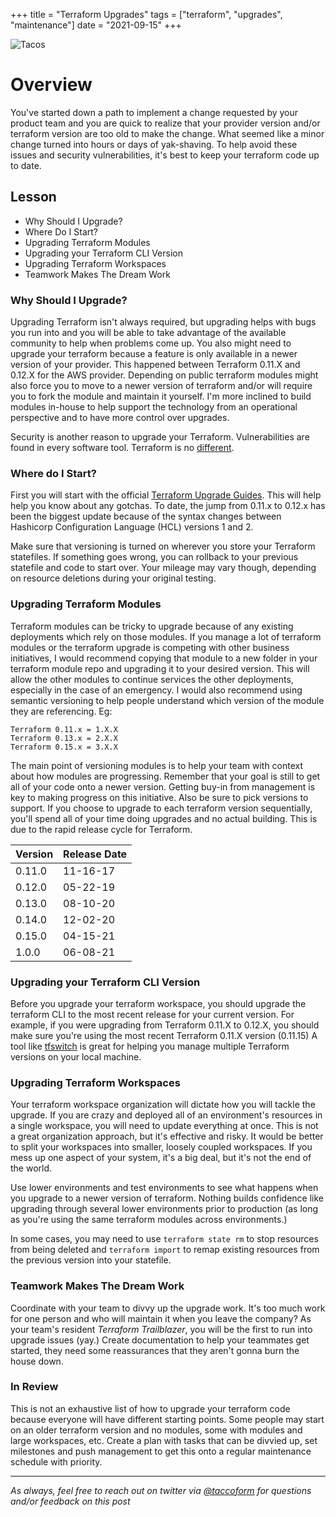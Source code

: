 +++
title =  "Terraform Upgrades"
tags = ["terraform", "upgrades", "maintenance"]
date = "2021-09-15"
+++


![Tacos](https://taccoform-blog.sfo2.digitaloceanspaces.com/static/post/tfg_p4/header.jpg)


# Overview

You've started down a path to implement a change requested by your product team and you are quick to realize that your provider version and/or terraform version are too old to make the change. What seemed like a minor change turned into hours or days of yak-shaving. To help avoid these issues and security vulnerabilities, it's best to keep your terraform code up to date.  


## Lesson

* Why Should I Upgrade?
* Where Do I Start?
* Upgrading Terraform Modules
* Upgrading your Terraform CLI Version
* Upgrading Terraform Workspaces
* Teamwork Makes The Dream Work


### Why Should I Upgrade? 

Upgrading Terraform isn't always required, but upgrading helps with bugs you run into and you will be able to take advantage of the available community to help when problems come up. You also might need to upgrade your terraform because a feature is only available in a newer version of your provider. This happened between Terraform 0.11.X and 0.12.X for the AWS provider. Depending on public terraform modules might also force you to move to a newer version of terraform and/or will require you to fork the module and maintain it yourself. I'm more inclined to build modules in-house to help support the technology from an operational perspective and to have more control over upgrades. 

Security is another reason to upgrade your Terraform. Vulnerabilities are found in every software tool. Terraform is no [different](https://venturebeat.com/2021/04/26/hashicorp-revoked-private-key-exposed-in-codecov-security-breach/). 


### Where do I Start?

First you will start with the official [Terraform Upgrade Guides](https://www.terraform.io/upgrade-guides/index.html). This will help help you know about any gotchas. To date, the jump from 0.11.x to 0.12.x has been the biggest update because of the syntax changes between Hashicorp Configuration Language (HCL) versions 1 and 2. 

Make sure that versioning is turned on wherever you store your Terraform statefiles. If something goes wrong, you can rollback to your previous statefile and code to start over. Your mileage may vary though, depending on resource deletions during your original testing. 

### Upgrading Terraform Modules

Terraform modules can be tricky to upgrade because of any existing deployments which rely on those modules. If you manage a lot of terraform modules or the terraform upgrade is competing with other business initiatives, I would recommend copying that module to a new folder in your terraform module repo and upgrading it to your desired version. This will allow the other modules to continue services the other deployments, especially in the case of an emergency. I would also recommend using semantic versioning to help people understand which version of the module they are referencing. Eg:

```
Terraform 0.11.x = 1.X.X
Terraform 0.13.x = 2.X.X
Terraform 0.15.x = 3.X.X 
```

The main point of versioning modules is to help your team with context about how modules are progressing. Remember that your goal is still to get all of your code onto a newer version. Getting buy-in from management is key to making progress on this initiative. Also be sure to pick versions to support. If you choose to upgrade to each terraform version sequentially, you'll spend all of your time doing upgrades and no actual building. This is due to the rapid release cycle for Terraform.


| Version | Release Date |
| ------- | ------------ |
| 0.11.0  | 11-16-17     |
| 0.12.0  | 05-22-19     |
| 0.13.0  | 08-10-20     |
| 0.14.0  | 12-02-20     |
| 0.15.0  | 04-15-21     |
| 1.0.0   | 06-08-21     |



### Upgrading your Terraform CLI Version

Before you upgrade your terraform workspace, you should upgrade the terraform CLI to the most recent release for your current version. For example, if you were upgrading from Terraform 0.11.X to 0.12.X, you should make sure you're using the most recent Terraform 0.11.X version (0.11.15) A tool like [tfswitch](https://tfswitch.warrensbox.com/) is great for helping you manage multiple Terraform versions on your local machine.



### Upgrading Terraform Workspaces

Your terraform workspace organization will dictate how you will tackle the upgrade. If you are crazy and deployed all of an environment's resources in a single workspace, you will need to update everything at once. This is not a great organization approach, but it's effective and risky. It would be better to split your workspaces into smaller, loosely coupled workspaces. If you mess up one aspect of your system, it's a big deal, but it's not the end of the world. 

Use lower environments and test environments to see what happens when you upgrade to a newer version of terraform. Nothing builds confidence like upgrading through several lower environments prior to production (as long as you're using the same terraform modules across environments.)

In some cases, you may need to use `terraform state rm` to stop resources from being deleted and `terraform import` to remap existing resources from the previous version into your statefile.



### Teamwork Makes The Dream Work

Coordinate with your team to divvy up the upgrade work. It's too much work for one person and who will maintain it when you leave the company? As your team's resident _Terraform Trailblazer_, you will be the first to run into upgrade issues (yay.) Create documentation to help your teammates get started, they need some reassurances that they aren't gonna burn the house down. 



### In Review

This is not an exhaustive list of how to upgrade your terraform code because everyone will have different starting points. Some people may start on an older terraform version and no modules, some with modules and large workspaces, etc. Create a plan with tasks that can be divvied up, set milestones and push management to get this onto a regular maintenance schedule with priority. 

---
_As always, feel free to reach out on twitter via [@taccoform](https://twitter.com/taccoform) for questions and/or feedback on this post_
